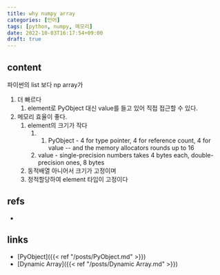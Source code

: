 ```yaml
---
title: why numpy array
categories: [언어]
tags: [python, numpy, 메모리]
date: 2022-10-03T16:17:54+09:00
draft: true
---
```


## content
파이썬의 list 보다 np array가 
1) 더 빠르다 
	1. element로 PyObject 대신 value를 들고 있어 직접 접근할 수 있다.
2) 메모리 효율이 좋다. 
	1. element의 크기가 작다
		1. 1. PyObject - 4 for type pointer, 4 for reference count, 4 for value -- and the memory allocators rounds up to 16
		2. value - single-precision numbers takes 4 bytes each, double-precision ones, 8 bytes
	2. 동적배열 아니어서 크기가 고정이며
	3. 정적할당하여 element 타입이 고정이다


## refs
- 


## links
- [PyObject]({{< ref "/posts/PyObject.md" >}})
- [Dynamic Array]({{< ref "/posts/Dynamic Array.md" >}})
